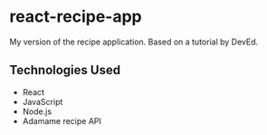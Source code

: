 # react-recipe-app
My version of the recipe application. Based on a tutorial by DevEd.

## Technologies Used
* React
* JavaScript
* Node.js
* Adamame recipe API
